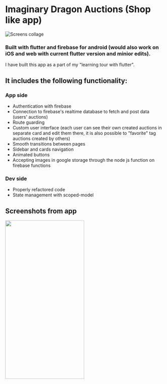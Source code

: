 # Imaginary Dragon Auctions (Shop like app)

![Screens collage](https://github.com/Tsubanee/Flutter/blob/master/Dragon%20auction%20app.png)

### Built with flutter and firebase for android (would also work on iOS and web with current flutter version and minior edits).


I have built this app as a part of my "learning tour with flutter".


## It includes the following functionality:


### App side

- Authentication with firebase
- Connection to firebase's realtime database to fetch and post data (users' auctions)
- Route guarding
- Custom user interface (each user can see their own created auctions in separate card and edit them there, it is also possible to "favorite" tag auctions created by others)
- Smooth transitions between pages
- Sidebar and cards navigation
- Animated buttons
- Accepting images in google storage through the node js function on firebase functions


### Dev side

- Properly refactored code
- State management with scoped-model

## Screenshots from app
<img src="https://github.com/Tsubanee/Flutter/blob/master/Screenshot_20201005-160608.jpg" width="250" height="500">




